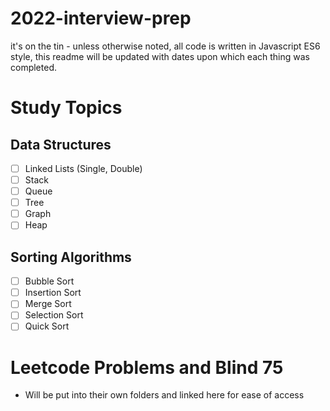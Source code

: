 # 2022-interview-prep
it's on the tin - unless otherwise noted, all code is written in Javascript ES6 style, this readme will be updated with dates upon which each thing was completed.


# Study Topics
## Data Structures
- [ ] Linked Lists (Single, Double)
- [ ] Stack
- [ ] Queue
- [ ] Tree
- [ ] Graph
- [ ] Heap

## Sorting Algorithms
- [ ] Bubble Sort
- [ ] Insertion Sort
- [ ] Merge Sort
- [ ] Selection Sort
- [ ] Quick Sort

# Leetcode Problems and Blind 75
- Will be put into their own folders and linked here for ease of access
